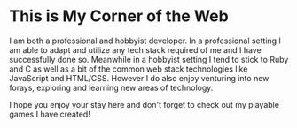 # This is My Corner of the Web

I am both a professional and hobbyist developer. In a professional setting I am able to adapt and utilize any tech stack required of me and I have successfully done so. Meanwhile in a hobbyist setting I tend to stick to Ruby and C as well as a bit of the common web stack technologies like JavaScript and HTML/CSS. However I do also enjoy venturing into new forays, exploring and learning new areas of technology.

I hope you enjoy your stay here and don't forget to check out my playable games I have created!
